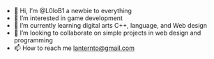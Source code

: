 - 👋 Hi, I’m @L0loB1 a newbie to everything
- 👀 I’m interested in game development 
- 🌱 I’m currently learning digital arts C++, language, and Web design
- 💞️ I’m looking to collaborate on simple projects in web design and programming
- 📫 How to reach me lanternto@gmail.com

<!---
L0loB1/L0loB1 is a ✨ special ✨ repository because its `README.md` (this file) appears on your GitHub profile.
You can click the Preview link to take a look at your changes.
--->
